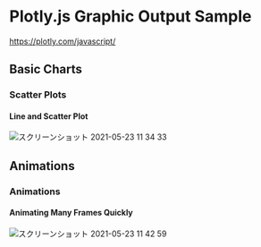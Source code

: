 # Plotly.js Graphic Output Sample

https://plotly.com/javascript/

## Basic Charts
### Scatter Plots
#### Line and Scatter Plot
![スクリーンショット 2021-05-23 11 34 33](https://user-images.githubusercontent.com/36861752/119246326-a9624400-bbbb-11eb-971b-36c5ebb494e9.png)

## Animations
### Animations
#### Animating Many Frames Quickly
![スクリーンショット 2021-05-23 11 42 59](https://user-images.githubusercontent.com/36861752/119246380-11b12580-bbbc-11eb-96f0-9088156a0052.png)
